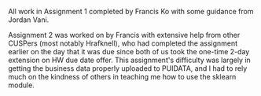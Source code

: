 All work in Assignment 1 completed by Francis Ko with some guidance from Jordan Vani.

Assignment 2 was worked on by Francis with extensive help from other CUSPers (most notably Hrafknell), who had completed the 
assignment earlier on the day that it was due since both of us took the one-time 2-day extension on HW due date offer. 
This assignment's difficulty was largely in getting the business data properly uploaded to PUIDATA, and I had to rely much on the
kindness of others in teaching me how to use the sklearn module.
